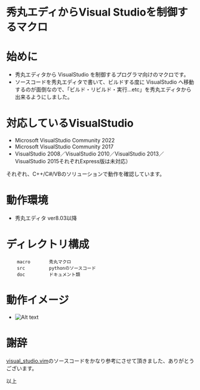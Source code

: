 秀丸エディからVisual Studioを制御するマクロ
========

# 始めに
- 秀丸エディタから VisualStudio を制御するプログラマ向けのマクロです。
- ソースコードを秀丸エディタで書いて、ビルドする度に VisualStudio へ移動するのが面倒なので、「ビルド・リビルド・実行...etc」を秀丸エディタから出来るようにしました。

# 対応しているVisualStudio
- Microsoft VisualStudio Community 2022
- Microsoft VisualStudio Community 2017
- VisualStudio 2008／VisualStudio 2010／VisualStudio 2013／VisualStudio 2015それぞれExpress版は未対応）

それぞれ、C++/C#/VBのソリューションで動作を確認しています。

# 動作環境
- 秀丸エディタ ver8.03以降

# ディレクトリ構成
		macro       秀丸マクロ
		src         pythonのソースコード
		doc         ドキュメント類

# 動作イメージ
- ![Alt text](http://cdn-ak.f.st-hatena.com/images/fotolife/o/ohtorii/20110402/20110402135007.png)

# 謝辞
[visual_studio.vim](https://www.vim.org/scripts/script.php?script_id=864)のソースコードをかなり参考にさせて頂きました、ありがとうございます。

以上
